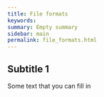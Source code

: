 ```yaml
---
title: File formats
keywords:
summary: Empty summary
sidebar: main
permalink: file_formats.html
---
```


## Subtitle 1

Some text that you can fill in